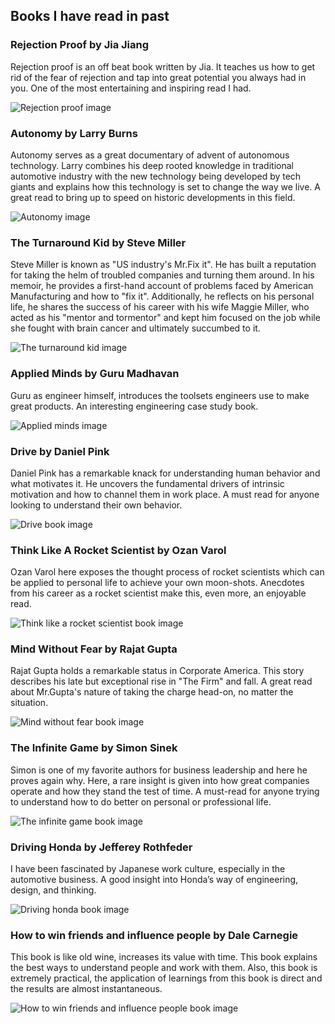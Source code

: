## Books I have read in past


### Rejection Proof by Jia Jiang

Rejection proof is an off beat book written by Jia. It teaches us how to get rid of the fear of rejection and tap into great potential you always had in you. One of the most entertaining and inspiring read I had.

<img src="Book Images/rejection_proof.jpg" alt="Rejection proof image" class="inline"/>


### Autonomy by Larry Burns

Autonomy serves as a great documentary of advent of autonomous technology. Larry combines his deep rooted knowledge in traditional automotive industry with the new technology being developed by tech giants and explains how this technology is set to change the way we live. A great read to bring up to speed on historic developments in this field.

<img src="Book Images/autonomy.jpg" alt="Autonomy image" class="inline"/>



### The Turnaround Kid by Steve Miller

Steve Miller is known as "US industry's Mr.Fix it". He has built a reputation for taking the helm of troubled companies and turning them around. In his memoir, he provides a first-hand account of problems faced by American Manufacturing and how to "fix it". Additionally, he reflects on his personal life, he shares the success of his career with his wife Maggie Miller, who acted as his "mentor and tormentor" and kept him focused on the job while she fought with brain cancer and ultimately succumbed to it.

<img src="Book Images/the_turnaround_kid.jpg" alt="The turnaround kid image" class="inline"/>





### Applied Minds by Guru Madhavan

Guru as engineer himself, introduces the toolsets engineers use to make great products. An interesting engineering case study book.

<img src="Book Images/applied_minds.jpg" alt="Applied minds image" class="inline"/>

### Drive by Daniel Pink

Daniel Pink has a remarkable knack for understanding human behavior and what motivates it. He uncovers the fundamental drivers of intrinsic motivation and how to channel them in work place. A must read for anyone looking to understand their own behavior.

<img src="Book Images/drive.jpg" alt="Drive book image" class="inline"/>

### Think Like A Rocket Scientist by Ozan Varol

Ozan Varol here exposes the thought process of rocket scientists which can be applied to personal life to achieve your own moon-shots. Anecdotes from his career as a rocket scientist make this, even more, an enjoyable read.

<img src="Book Images/think_lile_a_rocket_scientist.jpg" alt="Think like a rocket scientist book image" class="inline"/>


### Mind Without Fear by Rajat Gupta

Rajat Gupta holds a remarkable status in Corporate America. This story describes his late but exceptional rise in "The Firm" and fall. A great read about Mr.Gupta's nature of taking the charge head-on, no matter the situation.

<img src="Book Images/mind_without_fear.jpg" alt="Mind without fear book image" class="inline"/>

### The Infinite Game by Simon Sinek

Simon is one of my favorite authors for business leadership and here he proves again why. Here, a rare insight is given into how great companies operate and how they stand the test of time. A must-read for anyone trying to understand how to do better on personal or professional life.

<img src="Book Images/The infinite game.jfif" alt="The infinite game book image" class="inline"/>

### Driving Honda by Jefferey Rothfeder

I have been fascinated by Japanese work culture, especially in the automotive business. A good insight into Honda’s way of engineering, design, and thinking.

<img src="Book Images/Driving honda.jpg" alt="Driving honda book image" class="inline"/>

### How to win friends and influence people by Dale Carnegie

This book is like old wine, increases its value with time. This book explains the best ways to understand people and work with them. Also, this book is extremely practical, the application of learnings from this book is direct and the results are almost instantaneous.

<img src="Book Images/How to win friends and influence people.jpg" alt="How to win friends and influence people book image" class="inline"/>




